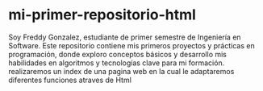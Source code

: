 # mi-primer-repositorio-html
Soy Freddy Gonzalez, estudiante de primer semestre de Ingeniería en Software. Este repositorio contiene mis primeros proyectos y prácticas en programación, donde exploro conceptos básicos y desarrollo mis habilidades en algoritmos y tecnologías clave para mi formación.
realizaremos un index de una pagina web en la cual le adaptaremos diferentes funciones atraves de Html
